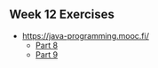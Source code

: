 ## Week 12 Exercises
- https://java-programming.mooc.fi/
    * [Part 8](https://java-programming.mooc.fi/part-8)
    * [Part 9](https://java-programming.mooc.fi/part-9)
